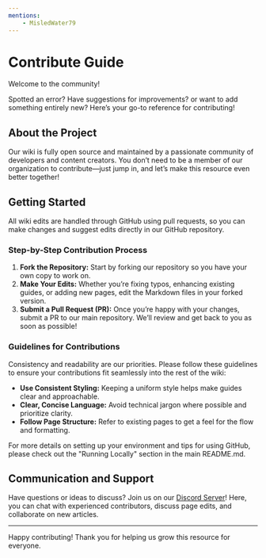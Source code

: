 ```yaml
---
mentions:
    - MisledWater79
---
```


# Contribute Guide

Welcome to the community!

Spotted an error? Have suggestions for improvements? or want to add something entirely new?
Here’s your go-to reference for contributing!

## About the Project

Our wiki is fully open source and maintained by a passionate community of developers and content creators.
You don’t need to be a member of our organization to contribute—just jump in, and let’s make this resource even better together!

## Getting Started

All wiki edits are handled through GitHub using pull requests,
so you can make changes and suggest edits directly in our GitHub repository.

### Step-by-Step Contribution Process

1. **Fork the Repository:** Start by forking our repository so you have your own copy to work on.
2. **Make Your Edits:** Whether you’re fixing typos, enhancing existing guides, or adding new pages, edit the Markdown files in your forked version.
3. **Submit a Pull Request (PR):** Once you’re happy with your changes, submit a PR to our main repository. We’ll review and get back to you as soon as possible!

### Guidelines for Contributions

Consistency and readability are our priorities.
Please follow these guidelines to ensure your contributions fit seamlessly into the rest of the wiki:

- **Use Consistent Styling:** Keeping a uniform style helps make guides clear and approachable.
- **Clear, Concise Language:** Avoid technical jargon where possible and prioritize clarity.
- **Follow Page Structure:** Refer to existing pages to get a feel for the flow and formatting.

For more details on setting up your environment and tips for using GitHub,
please check out the "Running Locally" section in the main README.md.

## Communication and Support

Have questions or ideas to discuss?
Join us on our [Discord Server](https://discord.com/invite/VCVcrvt3JC)!
Here, you can chat with experienced contributors, discuss page edits, and collaborate on new articles.

---

Happy contributing! Thank you for helping us grow this resource for everyone.
